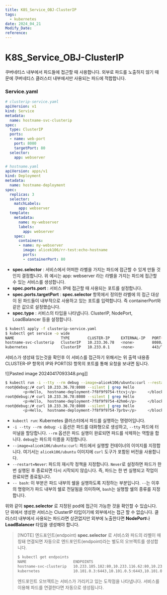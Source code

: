```yaml
---
title: K8S_Service_OBJ-ClusterIP
tags:
  - kubernetes
date: 2024_04_21
Modify_Date: 
reference:
---
```

# K8S_Service_OBJ-ClusterIP

쿠버네티스 내부에서 파드들에 접근할 때 사용합니다. 외부로 파드를 노출하지 않기 때문에 쿠버네티스 클러스터 내부에서만 사용되는 파드에 적합합니다.

### Service.yaml

```yaml
# clusterip-service.yaml
apiVersion: v1
kind: Service
metadata:
  name: hostname-svc-clusterip
spec:
  type: ClusterIP
  ports:
  - name: web-port
    port: 8080
    targetPort: 80
  selector:
    app: webserver
    
# hostname.yaml
apiVersion: apps/v1
kind: Deployment
metadata:
  name: hostname-deployment
spec:
  replicas: 3
  selector:
    matchLabels:
      app: webserver
  template:
    metadata:
      name: my-webserver
      labels:
        app: webserver
    spec:
      containers:
      - name: my-webserver
        image: alicek106/rr-test:echo-hostname
        ports:
        - containerPort: 80
```

- **spec.selector** : 서비스에서 어떠한 라벨을 가지는 파드에 접근할 수 있게 만들 것인지 결정합니다. 위 예시는 app: webserver 라는 라벨을 가지는 파드에 접근할 수 있는 서비스를 생성합니다.
- **spec.ports.port** : 서비스 IP에 접근할 때 사용되는 포트를 설정합니다.
- **spec.ports.targetPort** : **spec.selector** 항목에서 정의한 라벨에 의 접근 대상이 된 파드들이 내부적으로 사용하고 있는 포트를 입력합니다. 즉 containerPort와 같은 값으로 설정했습니다.
- **spec.type** : 서비스의 타입을 나타냅니다. ClusterIP, NodePort, LoadBalancer 등을 설정합니다.

```bash
$ kubectl apply -f clusterip-service.yaml
$ kubectl get service -o wide
NAME                     TYPE        CLUSTER-IP     EXTERNAL-IP   PORT(S)    AGE    SELECTOR
hostname-svc-clusterip   ClusterIP   10.233.36.78   <none>        8080/TCP   116s   app=webserver
kubernetes               ClusterIP   10.233.0.1     <none>        443/TCP    48d    <none>  
```

서비스가 생성돼 있는것을 확인후 이 서비스를 접근하기 위해서는 위 출력 내용중 CLUSTER-IP 항목의 IP와 PORT(S) 항목의 포트를 통해 요청을 보내면 됩니다.

![[Pasted image 20240417093348.png]]

```bash
$ kubectl run -i --tty --rm debug --image=alicek106/ubuntu:curl --restart=Naver -- bash
root@debug:/# curl 10.233.36.78:8080 --silent | grep Hello
        <p>Hello,  hostname-deployment-7f8f9f9754-ttcvj</p>     </blockquote>
root@debug:/# curl 10.233.36.78:8080 --silent | grep Hello
        <p>Hello,  hostname-deployment-7f8f9f9754-42hm6</p>     </blockquote>
root@debug:/# curl 10.233.36.78:8080 --silent | grep Hello
        <p>Hello,  hostname-deployment-7f8f9f9754-7prbv</p>     </blockquote>
```
- `kubectl run`: Kubernetes 클러스터에서 파드를 실행하는 명령어입니다.
- `-i --tty --rm debug`: `-i` 옵션은 파드를 대화형으로 생성하고, `--tty` 파드에 터미널을 할당합니다. `--rm` 옵션은 파드 실행이 완료되면 파드를 삭제하는 역할을 합니다. `debug`는 파드의 이름을 지정합니다.
- `--image=alicek106/ubuntu:curl`: 파드에서 실행할 컨테이너의 이미지를 지정합니다. 여기서는 `alicek106/ubuntu` 이미지에 `curl` 도구가 포함된 버전을 사용합니다.
- `--restart=Never`: 파드의 재시작 정책을 지정합니다. `Never`로 설정하면 파드가 한 번 실행된 후 종료되면 다시 시작되지 않습니다. 즉, 파드는 한 번 실행되고 작업이 완료되면 종료됩니다.
- `-- bash`: 이 부분은 파드 내부의 쉘을 실행하도록 지정하는 부분입니다. `--`는 이후의 명령어가 파드 내부의 쉘로 전달됨을 의미하며, `bash`는 실행할 쉘의 종류를 지정합니다.

위와 같이 **spec.selector** 로 지정된 pod에 접근이 가능한 것을 확인할 수 있습니다. 단 위에서 생성한 서비스는 ClusterIP 타입이기에 외부에서는 접근 할 수 없습니다. 클러스터 내부에서 사용되는 파드라면 상관없지만 외부에 노출한다면 **NodePort**나 **LoadBalancer** 타입을 생성해야 합니다.

> [!NOTE] 엔드포인트(endpoint)
> **spec.selector** 로 서비스와 파드의 라벨이 매칭돼 연결되면 자동으로 엔드포인트(endpoint)라는 별도의 오브젝트를 생성합니다.
> ```bash
> $ kubectl get endpoints
> NAME                     ENDPOINTS                                             AGE
> hostname-svc-clusterip   10.233.105.182:80,10.233.116.62:80,10.233.125.18:80   16m
> kubernetes               10.101.0.3:6443,10.101.0.5:6443,10.101.0.7:6443       48d
> ```
> 엔드포인트 오브젝트는 서비스가 가리키고 있는 도착점을 나타냅니다. 서비스를 이용해 파드를 연결한다면 자동으로 생성됩니다.

